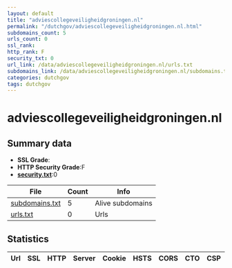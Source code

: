 ```yaml
---
layout: default
title: "adviescollegeveiligheidgroningen.nl"
permalink: "/dutchgov/adviescollegeveiligheidgroningen.nl.html"
subdomains_count: 5
urls_count: 0
ssl_rank: 
http_rank: F
security_txt: 0
url_link: /data/adviescollegeveiligheidgroningen.nl/urls.txt
subdomains_link: /data/adviescollegeveiligheidgroningen.nl/subdomains.txt
categories: dutchgov
tags: dutchgov
---
```



# adviescollegeveiligheidgroningen.nl
## Summary data


 - **SSL Grade**:
 - **HTTP Security Grade**:F
 - **[security.txt](https://www.digitaleoverheid.nl/nieuws/standaard-security-txt-nu-verplicht-voor-overheid/)**:0


| File       | Count | Info |
|------------|-------|------|
|[subdomains.txt](/DutchGovScope/data/adviescollegeveiligheidgroningen.nl/subdomains.txt)|5|Alive subdomains|
|[urls.txt](/DutchGovScope/data/adviescollegeveiligheidgroningen.nl/urls.txt)|0|Urls|


## Statistics


| Url | SSL | HTTP | Server | Cookie | HSTS | CORS | CTO | CSP | XFO | XXP | RP |FP| Tech |Title |
|--------|-------|-------|------|------|------|------|------|------|------|------|------|------|------|------|


